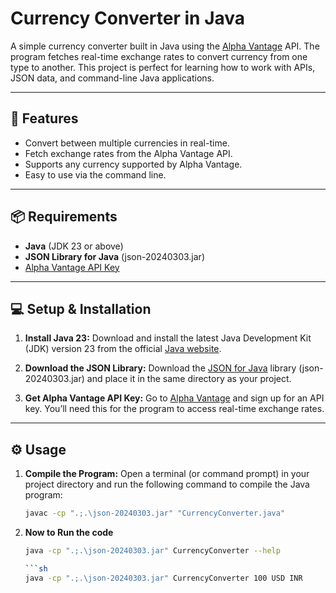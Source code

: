 # Currency Converter in Java

A simple currency converter built in Java using the [Alpha Vantage](https://www.alphavantage.co/) API. The program fetches real-time exchange rates to convert currency from one type to another. This project is perfect for learning how to work with APIs, JSON data, and command-line Java applications.

---

## 🚀 Features

- Convert between multiple currencies in real-time.
- Fetch exchange rates from the Alpha Vantage API.
- Supports any currency supported by Alpha Vantage.
- Easy to use via the command line.

---

## 📦 Requirements

- **Java** (JDK 23 or above)
- **JSON Library for Java** (json-20240303.jar)
- [Alpha Vantage API Key](https://www.alphavantage.co/support/#api-key)

---

## 💻 Setup & Installation

1. **Install Java 23:**
   Download and install the latest Java Development Kit (JDK) version 23 from the official [Java website](https://www.oracle.com/java/technologies/javase/jdk23-archive-downloads.html).

2. **Download the JSON Library:**
   Download the [JSON for Java](https://mvnrepository.com/artifact/org.json/json) library (json-20240303.jar) and place it in the same directory as your project.

3. **Get Alpha Vantage API Key:**
   Go to [Alpha Vantage](https://www.alphavantage.co/) and sign up for an API key. You’ll need this for the program to access real-time exchange rates.

---

## ⚙️ Usage

1. **Compile the Program:**
   Open a terminal (or command prompt) in your project directory and run the following command to compile the Java program:

   ```sh
   javac -cp ".;.\json-20240303.jar" "CurrencyConverter.java"
2. **Now to Run the code**

   ```sh 
   java -cp ".;.\json-20240303.jar" CurrencyConverter --help
   
   ```sh
   java -cp ".;.\json-20240303.jar" CurrencyConverter 100 USD INR
